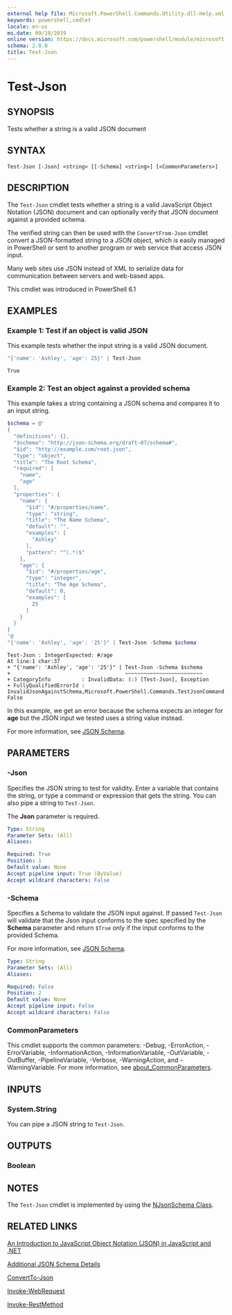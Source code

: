 ```yaml
---
external help file: Microsoft.PowerShell.Commands.Utility.dll-Help.xml
keywords: powershell,cmdlet
locale: en-us
ms.date: 09/19/2019
online version: https://docs.microsoft.com/powershell/module/microsoft.powershell.utility/test-json?view=powershell-7&WT.mc_id=ps-gethelp
schema: 2.0.0
title: Test-Json
---
```


# Test-Json

## SYNOPSIS

Tests whether a string is a valid JSON document

## SYNTAX

```
Test-Json [-Json] <string> [[-Schema] <string>] [<CommonParameters>]
```

## DESCRIPTION

The `Test-Json` cmdlet tests whether a string is a valid JavaScript Object Notation (JSON) document
and can optionally verify that JSON document against a provided schema.

The verified string can then be used with the `ConvertFrom-Json` cmdlet convert a JSON-formatted
string to a JSON object, which is easily managed in PowerShell or sent to another program or web
service that access JSON input.

Many web sites use JSON instead of XML to serialize data for communication between servers and
web-based apps.

This cmdlet was introduced in PowerShell 6.1

## EXAMPLES

### Example 1: Test if an object is valid JSON

This example tests whether the input string is a valid JSON document.

```powershell
"{'name': 'Ashley', 'age': 25}" | Test-Json
```

```Output
True
```

### Example 2: Test an object against a provided schema

This example takes a string containing a JSON schema and compares it to an input string.

```powershell
$schema = @'
{
  "definitions": {},
  "$schema": "http://json-schema.org/draft-07/schema#",
  "$id": "http://example.com/root.json",
  "type": "object",
  "title": "The Root Schema",
  "required": [
    "name",
    "age"
  ],
  "properties": {
    "name": {
      "$id": "#/properties/name",
      "type": "string",
      "title": "The Name Schema",
      "default": "",
      "examples": [
        "Ashley"
      ],
      "pattern": "^(.*)$"
    },
    "age": {
      "$id": "#/properties/age",
      "type": "integer",
      "title": "The Age Schema",
      "default": 0,
      "examples": [
        25
      ]
    }
  }
}
'@
"{'name': 'Ashley', 'age': '25'}" | Test-Json -Schema $schema
```

```Output
Test-Json : IntegerExpected: #/age
At line:1 char:37
+ "{'name': 'Ashley', 'age': '25'}" | Test-Json -Schema $schema
+                                     ~~~~~~~~~~~~~~~~~~~~~~~~~
+ CategoryInfo          : InvalidData: (:) [Test-Json], Exception
+ FullyQualifiedErrorId : InvalidJsonAgainstSchema,Microsoft.PowerShell.Commands.TestJsonCommand
False
```

In this example, we get an error because the schema expects an integer for **age** but the JSON
input we tested uses a string value instead.

For more information, see [JSON Schema](https://json-schema.org/).

## PARAMETERS

### -Json

Specifies the JSON string to test for validity. Enter a variable that contains the string, or type a
command or expression that gets the string. You can also pipe a string to `Test-Json`.

The **Json** parameter is required.

```yaml
Type: String
Parameter Sets: (All)
Aliases:

Required: True
Position: 1
Default value: None
Accept pipeline input: True (ByValue)
Accept wildcard characters: False
```

### -Schema

Specifies a Schema to validate the JSON input against. If passed `Test-Json` will validate that the
Json input conforms to the spec specified by the **Schema** parameter and return `$True` only if the
input conforms to the provided Schema.

For more information, see [JSON Schema](https://json-schema.org/).

```yaml
Type: String
Parameter Sets: (All)
Aliases:

Required: False
Position: 2
Default value: None
Accept pipeline input: False
Accept wildcard characters: False
```

### CommonParameters

This cmdlet supports the common parameters: -Debug, -ErrorAction, -ErrorVariable, -InformationAction,
-InformationVariable, -OutVariable, -OutBuffer, -PipelineVariable, -Verbose, -WarningAction, and
-WarningVariable. For more information, see [about_CommonParameters](https://go.microsoft.com/fwlink/?LinkID=113216).

## INPUTS

### System.String

You can pipe a JSON string to `Test-Json`.

## OUTPUTS

### Boolean

## NOTES

The `Test-Json` cmdlet is implemented by using the [NJsonSchema Class](https://github.com/RSuter/NJsonSchema).

## RELATED LINKS

[An Introduction to JavaScript Object Notation (JSON) in JavaScript and .NET](/previous-versions/dotnet/articles/bb299886(v=msdn.10))

[Additional JSON Schema Details](https://json-schema.org/)

[ConvertTo-Json](ConvertTo-Json.md)

[Invoke-WebRequest](Invoke-WebRequest.md)

[Invoke-RestMethod](Invoke-RestMethod.md)
